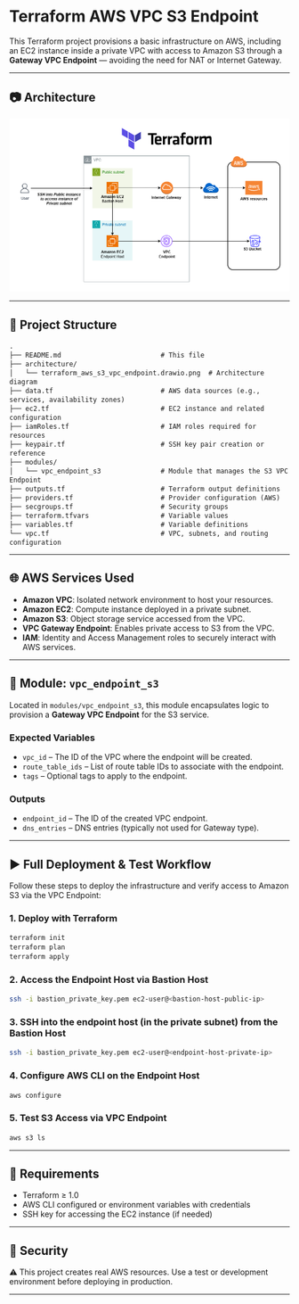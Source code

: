 
# Terraform AWS VPC S3 Endpoint

This Terraform project provisions a basic infrastructure on AWS, including an EC2 instance inside a private VPC with access to Amazon S3 through a **Gateway VPC Endpoint** — avoiding the need for NAT or Internet Gateway.

---

## 📷 Architecture

![architecture](architecture/terraform_aws_s3_vpc_endpoint.drawio.png)

---

## 📁 Project Structure

```text
.
├── README.md                         # This file
├── architecture/
│   └── terraform_aws_s3_vpc_endpoint.drawio.png  # Architecture diagram
├── data.tf                           # AWS data sources (e.g., services, availability zones)
├── ec2.tf                            # EC2 instance and related configuration
├── iamRoles.tf                       # IAM roles required for resources
├── keypair.tf                        # SSH key pair creation or reference
├── modules/
│   └── vpc_endpoint_s3               # Module that manages the S3 VPC Endpoint
├── outputs.tf                        # Terraform output definitions
├── providers.tf                      # Provider configuration (AWS)
├── secgroups.tf                      # Security groups
├── terraform.tfvars                  # Variable values
├── variables.tf                      # Variable definitions
└── vpc.tf                            # VPC, subnets, and routing configuration
```

---

## 🌐 AWS Services Used

- **Amazon VPC**: Isolated network environment to host your resources.
- **Amazon EC2**: Compute instance deployed in a private subnet.
- **Amazon S3**: Object storage service accessed from the VPC.
- **VPC Gateway Endpoint**: Enables private access to S3 from the VPC.
- **IAM**: Identity and Access Management roles to securely interact with AWS services.

---

## 🧩 Module: `vpc_endpoint_s3`

Located in `modules/vpc_endpoint_s3`, this module encapsulates logic to provision a **Gateway VPC Endpoint** for the S3 service.

### Expected Variables

- `vpc_id` – The ID of the VPC where the endpoint will be created.
- `route_table_ids` – List of route table IDs to associate with the endpoint.
- `tags` – Optional tags to apply to the endpoint.

### Outputs

- `endpoint_id` – The ID of the created VPC endpoint.
- `dns_entries` – DNS entries (typically not used for Gateway type).

---


## ▶️ Full Deployment & Test Workflow

Follow these steps to deploy the infrastructure and verify access to Amazon S3 via the VPC Endpoint:

### 1. **Deploy with Terraform**

```bash
terraform init
terraform plan
terraform apply
```

### 2. **Access the Endpoint Host via Bastion Host**

```bash
ssh -i bastion_private_key.pem ec2-user@<bastion-host-public-ip>
```

### 3. **SSH into the endpoint host (in the private subnet) from the Bastion Host**

```bash
ssh -i bastion_private_key.pem ec2-user@<endpoint-host-private-ip>
```

### 4. **Configure AWS CLI on the Endpoint Host**

```bash
aws configure
```

### 5. **Test S3 Access via VPC Endpoint**

```bash
aws s3 ls
```

---

## 📌 Requirements

- Terraform ≥ 1.0
- AWS CLI configured or environment variables with credentials
- SSH key for accessing the EC2 instance (if needed)

---

## 🔐 Security

⚠️ This project creates real AWS resources. Use a test or development environment before deploying in production.

---


